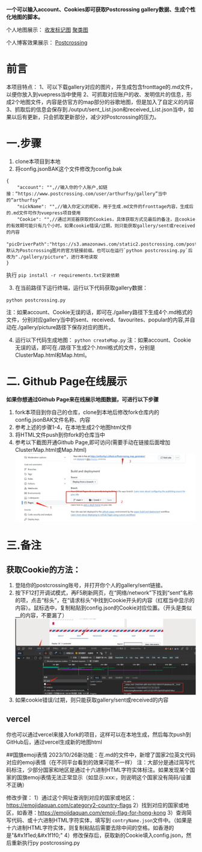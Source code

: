 **一个可以输入account、Cookies即可获取Postcrossing gallery数据、生成个性化地图的脚本。**

个人地图展示：
[收发标记图](https://postcrossing.4a1801.life/ClusterMap.html)
[聚类图](https://postcrossing.4a1801.life/Map.html)

个人博客效果展示：
[Postcrossing](https://blog.4a1801.life/Arthur/postcrossing)

# 前言

本项目特点：
1、可以下载gallery对应的图片，并生成包含fronttage的.md文件，以便你放入到vuepress当中使用
2、可抓取对应账户的收、发明信片的信息，形成2个地图文件，内容是仿官方的map部分的谷歌地图，但是加入了自定义的内容
3、抓取后的信息会保存到./output/sent_List.json和received_List.json当中，如果以后有更新，只会抓取更新部分，减少对Postcrossing的压力。

# 一.步骤

1. clone本项目到本地
2. 将config.jsonBAK这个文件修改为config.bak

```
{
    "account": "",//输入你的个人账户,如链接：“https://www.postcrossing.com/user/arthurfsy/gallery”当中的“arthurfsy”
    "nickName": "",//输入你定义的昵称，用于生成.md文件的fronttage内容，生成后的.md文件可作为vuepress项目使用
    "Cookie": "",//通过浏览器获取的Cookies，具体获取方式见最后的备注，且cookie的有效期可能只有几个小时。如果cookie错误/过期，则只能获取gallery/sent或received的内容
    "picDriverPath":"https://s3.amazonaws.com/static2.postcrossing.com/postcard/medium"//默认为Postcrossing图片的官方链接前缀。也可以在运行`python postcrossing.py`后改为"./gallery/picture"，进行本地读取
}
```

执行 `pip install -r requirements.txt安装依赖`

3. 在当前路径下运行终端，运行以下代码获取gallery数据：

`python postcrossing.py`

注：如果account、Cookie无误的话，即可在./gallery路径下生成4个.md格式的文件，分别对应gallery当中的sent、received、favourites、popular的内容,并自动在./gallery/picture路径下保存对应的图片。

4. 运行以下代码生成地图：
   `python createMap.py`
   注：如果account、Cookie无误的话，即可在./路径下生成2个.html格式的文件，分别是ClusterMap.html和Map.html。

# 二. Github Page在线展示

**如果你想通过Github Page来在线展示地图数据，可进行以下步骤**

1. fork本项目到你自己的仓库，clone到本地后修改fork仓库内的config.jsonBAK文件名称、内容
2. 参考上述的步骤1-4，在本地生成2个地图html文件
3. 将HTML文件push到你fork的仓库当中
4. 参考以下截图开通Github Page,即可访问(需要手动在链接后面增加ClusterMap.html或Map.html)
   ![](img/20231026155131.png)

# 三.备注

## 获取Cookie的方法：

1. 登陆你的postcrossing账号，并打开你个人的gallery/sent链接。
2. 按下F12打开调试模式，再F5刷新网页，在“网络/network”下找到“sent”名称的项，点击“标头”，在“请求标头”中找到Cookie开头的内容（红框当中显示的内容）。鼠标选中，复制粘贴到config.json的Cookie对应位置。（开头是类似__的内容，不要漏了）
   ![img](img/20231026155703.png)
3. 如果cookie错误/过期，则只能获取gallery/sent或received的内容

## vercel

你也可以通过vercel来接入fork的项目，这样可以在本地生成，然后每次push到GitHub后，通过vercel生成新的地图html

##国旗emoji表情
2023/10/26新功能：在.md的文件中，新增了国家2位英文代码对应的emoji表情（在不同平台看到的效果可能不一样）
注：大部分是通过简写代码标注，少部分国家和地区是通过十六进制HTML字符实体标注。如果发现某个国家的国旗emoji表情无法正常显示（如显示:xxx:，则说明这个国家没有简码/设置不正确）

修改步骤：
1）通过这个网址查询到对应的国家或地区：https://emojidaquan.com/category2-country-flags
2）找到对应的国家或地区，如香港：https://emojidaquan.com/emoji-flag-for-hong-kong
3）查询简写代码、或十六进制HTML字符实体，填写到 `contryName.json`文件中。（如果是十六进制HTML字符实体，则复制粘贴后需要去除中间的空格。如香港的是"&#x1f1ed\;&#x1f1f0\;"
4）修改保存后，获取新的Cookie填入config.json，然后重新执行py postcrossing.py
